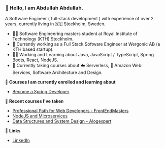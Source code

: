 ### 👋 Hello, I am Abdullah Abdullah.

A Software Engineer ( full-stack development ) with experience of over 2 years, currently living in 🇸🇪 Stockholm, Sweden.

- 🧑‍🎓 Software Engineering masters student at Royal Institute of Technology (KTH) Stockholm.
- 🔭 Currently working as a Full Stack Software Engineer at Wergonic AB (a KTH based startup).
- 👨‍💻️ Working and Learning about Java, JavaScript / TypeScript, Spring Boots, React, NodeJS.
- 🌱 Currently taking courses about ☁️ Serverless, 🔶 Amazon Web Services, Software Architecture and Design.


🌱 **Courses I am currently enrolled and learning about**
- [Become a Spring Developer](https://www.linkedin.com/learning/paths/become-a-spring-developer)

🌱 **Recent courses I've taken**
- [Professional Path for Web Developers - FrontEndMasters](https://frontendmasters.com/learn/professional/)
- [NodeJS and Microservices](https://www.udemy.com/course/microservices-with-node-js-and-react/)
- [Data Structures and System Design - Alogexpert](https://algoexpert.io/)

🔗 **Links**
- [LinkedIn](https://www.linkedin.com/in/abdullahcse/)
